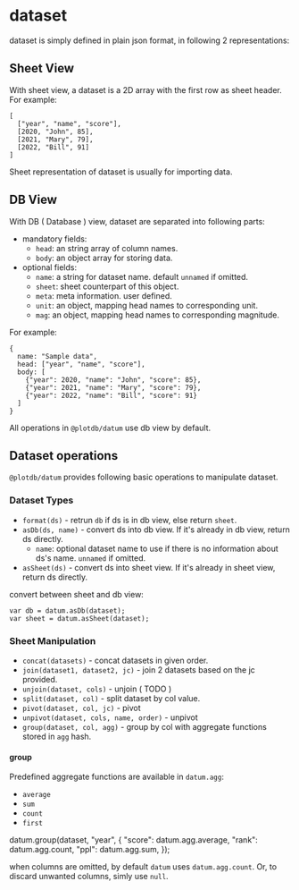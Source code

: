 # dataset
 
dataset is simply defined in plain json format, in following 2 representations:

## Sheet View

With sheet view, a dataset is a 2D array with the first row as sheet header. For example:

    [
      ["year", "name", "score"],
      [2020, "John", 85],
      [2021, "Mary", 79],
      [2022, "Bill", 91]
    ]

Sheet representation of dataset is usually for importing data.


## DB View

With DB ( Database ) view, dataset are separated into following parts:

 - mandatory fields:
   - `head`: an string array of column names.
   - `body`: an object array for storing data.
 - optional fields:
   - `name`: a string for dataset name. default `unnamed` if omitted.
   - `sheet`: sheet counterpart of this object.
   - `meta`: meta information. user defined.
   - `unit`: an object, mapping head names to corresponding unit.
   - `mag`: an object, mapping head names to corresponding magnitude.


For example:

    {
      name: "Sample data",
      head: ["year", "name", "score"],
      body: [
        {"year": 2020, "name": "John", "score": 85},
        {"year": 2021, "name": "Mary", "score": 79},
        {"year": 2022, "name": "Bill", "score": 91}
      ]
    }

All operations in `@plotdb/datum` use db view by default.


## Dataset operations

`@plotdb/datum` provides following basic operations to manipulate dataset.


### Dataset Types

 - `format(ds)` - retrun `db` if ds is in db view, else return `sheet`.
 - `asDb(ds, name)` - convert ds into db view. If it's already in db view, return ds directly.
   - `name`: optional dataset name to use if there is no information about ds's name. `unnamed` if omitted.
 - `asSheet(ds)` - convert ds into sheet view. If it's already in sheet view, return ds directly.

convert between sheet and db view:

    var db = datum.asDb(dataset);
    var sheet = datum.asSheet(dataset);


### Sheet Manipulation

 - `concat(datasets)` - concat datasets in given order.
 - `join(dataset1, dataset2, jc)` - join 2 datasets based on the jc provided.
 - `unjoin(dataset, cols)` - unjoin ( TODO )
 - `split(dataset, col)` - split dataset by col value.
 - `pivot(dataset, col, jc)` - pivot
 - `unpivot(dataset, cols, name, order)` - unpivot
 - `group(dataset, col, agg)` - group by col with aggregate functions stored in `agg` hash.


#### group

Predefined aggregate functions are available in `datum.agg`:

 - `average`
 - `sum`
 - `count`
 - `first`

datum.group(dataset, "year", {
  "score": datum.agg.average,
  "rank": datum.agg.count,
  "ppl": datum.agg.sum,
});

when columns are omitted, by default `datum` uses `datum.agg.count`. Or, to discard unwanted columns, simly use `null`.

